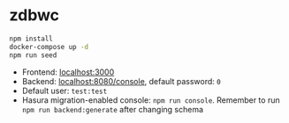 # zdbwc

``` bash
npm install
docker-compose up -d
npm run seed
```

- Frontend: [localhost:3000](http://localhost:3000)
- Backend: [localhost:8080/console](http://localhost:8080/console), default password: `0`
- Default user: `test:test`
- Hasura migration-enabled console: `npm run console`. Remember to run `npm run backend:generate` after changing schema
